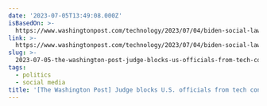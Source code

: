 ```yaml
---
date: '2023-07-05T13:49:08.000Z'
isBasedOn: >-
  https://www.washingtonpost.com/technology/2023/07/04/biden-social-lawsuit-missouri-louisiana
link: >-
  https://www.washingtonpost.com/technology/2023/07/04/biden-social-lawsuit-missouri-louisiana
slug: >-
  2023-07-05-the-washington-post-judge-blocks-us-officials-from-tech-contacts-in-fir
tags:
  - politics
  - social media
title: '[The Washington Post] Judge blocks U.S. officials from tech contacts in Fir'
---
```


